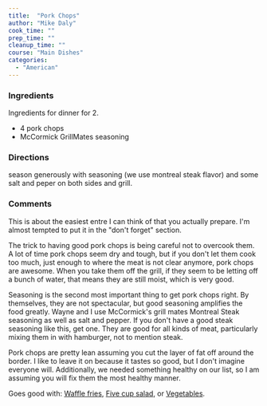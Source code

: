 ```yaml
---
title:  "Pork Chops"
author: "Mike Daly"
cook_time: ""
prep_time: ""
cleanup_time: ""
course: "Main Dishes"
categories: 
  - "American"
---
```

### Ingredients

Ingredients for dinner for 2.


* 4 pork chops
* McCormick GrillMates seasoning

### Directions

season generously with seasoning (we use montreal steak flavor) and some salt and peper on both sides and grill.
### Comments

This is about the easiest entre I can think of that you actually prepare. I'm almost tempted to put it in the "don't forget" section.

 The trick to having good pork chops is being careful not to overcook them. A lot of time pork chops seem dry and tough, but if you don't let them cook too much, just enough to where the meat is not clear anymore, pork chops are awesome. When you take them off the grill, if they seem to be letting off a bunch of water, that means they are still moist, which is very good.

 Seasoning is the second most important thing to get pork chops right. By themselves, they are not spectacular, but good seasoning amplifies the food greatly. Wayne and I use McCormick's grill mates Montreal Steak seasoning as well as salt and pepper. If you don't have a good steak seasoning like this, get one. They are good for all kinds of meat, particularly mixing them in with hamburger, not to mention steak.

 Pork chops are pretty lean assuming you cut the layer of fat off around the border. I like to leave it on because it tastes so good, but I don't imagine everyone will. Additionally, we needed something healthy on our list, so I am assuming you will fix them the most healthy manner.

 Goes good with:
 [Waffle fries](/recipes/ore-ida-potato-products.html),
 [Five cup salad](/recipes/five-cup-salad.html), or
 [Vegetables](/recipes/steamed-broccoli.html).